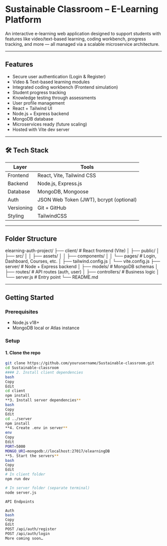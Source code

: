 # Sustainable Classroom – E-Learning Platform

An interactive e-learning web application designed to support students with features like video/text-based learning, coding workbench, progress tracking, and more — all managed via a scalable microservice architecture.

---

##  Features

-  Secure user authentication (Login & Register)
-  Video &  Text-based learning modules
-  Integrated coding workbench (Frontend simulation)
-  Student progress tracking
-  Knowledge testing through assessments
-  User profile management
-  React + Tailwind UI
-  Node.js + Express backend
-  MongoDB database
-  Microservices ready (future scaling)
-  Hosted with Vite dev server

---

## 🛠️ Tech Stack

| Layer       | Tools                                      |
|-------------|--------------------------------------------|
| Frontend    | React, Vite, Tailwind CSS                  |
| Backend     | Node.js, Express.js                        |
| Database    | MongoDB, Mongoose                          |
| Auth        | JSON Web Token (JWT), bcrypt (optional)    |
| Versioning  | Git + GitHub                               |
| Styling     | TailwindCSS                                |

---

##  Folder Structure

elearning-auth-project/
├── client/ # React frontend (Vite)
│ ├── public/
│ ├── src/
│ │ ├── assets/
│ │ ├── components/
│ │ └── pages/ # Login, Dashboard, Courses, etc.
│ ├── tailwind.config.js
│ └── vite.config.js
├── server/ # Node + Express backend
│ ├── models/ # MongoDB schemas
│ ├── routes/ # API routes (auth, user)
│ ├── controllers/ # Business logic
│ └── server.js # Entry point
└── README.md


---

##  Getting Started

###  Prerequisites

- Node.js v18+
- MongoDB local or Atlas instance

###  Setup

#### 1. Clone the repo
```bash
git clone https://github.com/yourusername/Sustainable-classroom.git
cd Sustainable-classroom
#### 2. Install client dependencies
bash
Copy
Edit
cd client
npm install
**3. Install server dependencies**
bash
Copy
Edit
cd ../server
npm install
**4. Create .env in server**
env
Copy
Edit
PORT=5000
MONGO_URI=mongodb://localhost:27017/elearningDB
**5. Start the servers**
bash
Copy
Edit
# In client folder
npm run dev

# In server folder (separate terminal)
node server.js

API Endpoints

Auth
bash
Copy
Edit
POST /api/auth/register
POST /api/auth/login
More coming soon…
